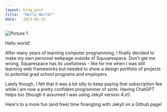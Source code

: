 ```yaml
---
layout: blog_post
title:  "Hello World!"
date:   2023-05-21
---
```


![Picture 1](holder.js/800x600?auto=yes)

Hello world! 

After many years of learning computer programming, I finally decided to make my own personal webpage outside of Squuarespace. Don't get me wrong, Squarespace has its usefulness - like for me when I was still learning web frameworks but needed to show a design portfolio of projects to potential grad school programs and employers.

Lately though, I felt that it was a bit silly to keep paying that subscription fee while I am now a pretty confident programmer of sorts. Having ChatGPT helps too (though it assumed I was using Jekyll version 4.x!).

Here's to a more fun (and free) time finangling with Jekyll on a Github page!